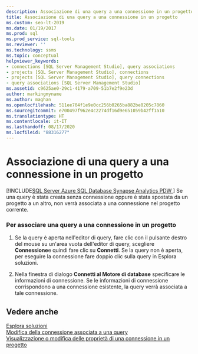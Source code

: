 ```yaml
---
description: Associazione di una query a una connessione in un progetto
title: Associazione di una query a una connessione in un progetto
ms.custom: seo-lt-2019
ms.date: 01/19/2017
ms.prod: sql
ms.prod_service: sql-tools
ms.reviewer: ''
ms.technology: ssms
ms.topic: conceptual
helpviewer_keywords:
- connections [SQL Server Management Studio], query associations
- projects [SQL Server Management Studio], connections
- projects [SQL Server Management Studio], query connections
- query associations [SQL Server Management Studio]
ms.assetid: c9625ae0-29c1-4179-a709-51b7e2f9e23d
author: markingmyname
ms.author: maghan
ms.openlocfilehash: 511ee704f1e9e0cc256b0265ba882be8205c7860
ms.sourcegitcommit: e700497f962e4c2274df16d9e651059b42ff1a10
ms.translationtype: HT
ms.contentlocale: it-IT
ms.lasthandoff: 08/17/2020
ms.locfileid: "88316277"
---
```

# <a name="associate-a-query-with-a-connection-in-a-project"></a>Associazione di una query a una connessione in un progetto
[!INCLUDE[SQL Server Azure SQL Database Synapse Analytics PDW ](../../includes/applies-to-version/sql-asdb-asdbmi-asa-pdw.md)]
Se una query è stata creata senza connessione oppure è stata spostata da un progetto a un altro, non verrà associata a una connessione nel progetto corrente.  
  
### <a name="to-associate-a-query-with-a-connection-in-a-project"></a>Per associare una query a una connessione in un progetto  
  
1.  Se la query è aperta nell'editor di query, fare clic con il pulsante destro del mouse su un'area vuota dell'editor di query, scegliere **Connessione**e quindi fare clic su **Connetti**. Se la query non è aperta, per eseguire la connessione fare doppio clic sulla query in Esplora soluzioni.  
  
2.  Nella finestra di dialogo **Connetti al Motore di database** specificare le informazioni di connessione. Se le informazioni di connessione corrispondono a una connessione esistente, la query verrà associata a tale connessione.  
  
## <a name="see-also"></a>Vedere anche  
[Esplora soluzioni](../../ssms/solution/solution-explorer.md)  
[Modifica della connessione associata a una query](../../ssms/solution/change-the-connection-associated-with-a-query.md)  
[Visualizzazione o modifica delle proprietà di una connessione in un progetto](../../ssms/solution/view-or-change-the-properties-of-a-connection-in-a-project.md)  
  
